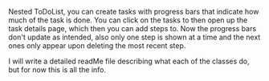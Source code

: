 Nested ToDoList, you can create tasks with progress bars that indicate how much of the task is done. 
You can click on the tasks to then open up the task details page, which then you can add steps to.
Now the progress bars don't update as intended, also only one step is shown at a time and the next ones only appear upon deleting the most recent step.

I will write a detailed readMe file describing what each of the classes do, but for now this is all the info.
